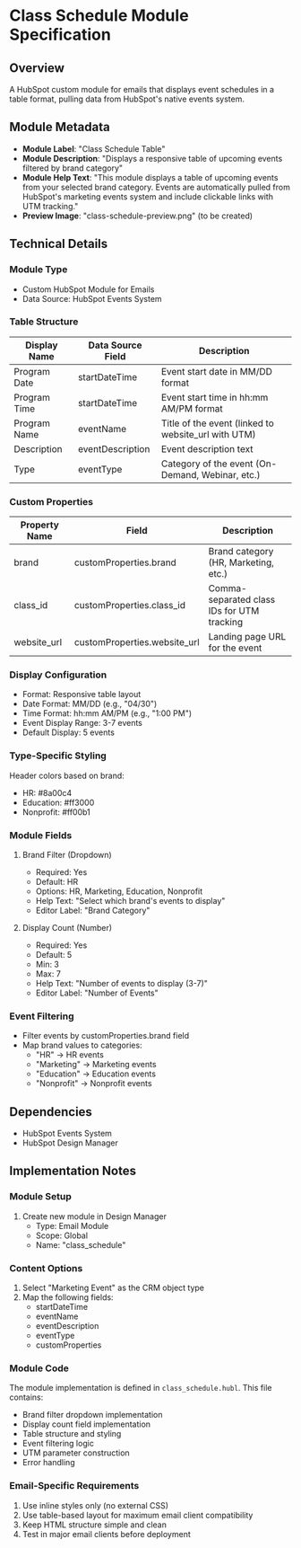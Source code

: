 # Class Schedule Module Specification

## Overview
A HubSpot custom module for emails that displays event schedules in a table format, pulling data from HubSpot's native events system.

## Module Metadata
- **Module Label**: "Class Schedule Table"
- **Module Description**: "Displays a responsive table of upcoming events filtered by brand category"
- **Module Help Text**: "This module displays a table of upcoming events from your selected brand category. Events are automatically pulled from HubSpot's marketing events system and include clickable links with UTM tracking."
- **Preview Image**: "class-schedule-preview.png" (to be created)

## Technical Details

### Module Type
- Custom HubSpot Module for Emails
- Data Source: HubSpot Events System

### Table Structure
| Display Name | Data Source Field | Description |
|--------------|-------------------|-------------|
| Program Date | startDateTime | Event start date in MM/DD format |
| Program Time | startDateTime | Event start time in hh:mm AM/PM format |
| Program Name | eventName | Title of the event (linked to website_url with UTM) |
| Description | eventDescription | Event description text |
| Type | eventType | Category of the event (On-Demand, Webinar, etc.) |

### Custom Properties
| Property Name | Field | Description |
|--------------|-------|-------------|
| brand | customProperties.brand | Brand category (HR, Marketing, etc.) |
| class_id | customProperties.class_id | Comma-separated class IDs for UTM tracking |
| website_url | customProperties.website_url | Landing page URL for the event |

### Display Configuration
- Format: Responsive table layout
- Date Format: MM/DD (e.g., "04/30")
- Time Format: hh:mm AM/PM (e.g., "1:00 PM")
- Event Display Range: 3-7 events
- Default Display: 5 events

### Type-Specific Styling
Header colors based on brand:
- HR: #8a00c4
- Education: #ff3000
- Nonprofit: #ff00b1

### Module Fields
1. Brand Filter (Dropdown)
   - Required: Yes
   - Default: HR
   - Options: HR, Marketing, Education, Nonprofit
   - Help Text: "Select which brand's events to display"
   - Editor Label: "Brand Category"

2. Display Count (Number)
   - Required: Yes
   - Default: 5
   - Min: 3
   - Max: 7
   - Help Text: "Number of events to display (3-7)"
   - Editor Label: "Number of Events"

### Event Filtering
- Filter events by customProperties.brand field
- Map brand values to categories:
  - "HR" → HR events
  - "Marketing" → Marketing events
  - "Education" → Education events
  - "Nonprofit" → Nonprofit events

## Dependencies
- HubSpot Events System
- HubSpot Design Manager

## Implementation Notes

### Module Setup
1. Create new module in Design Manager
   - Type: Email Module
   - Scope: Global
   - Name: "class_schedule"

### Content Options
1. Select "Marketing Event" as the CRM object type
2. Map the following fields:
   - startDateTime
   - eventName
   - eventDescription
   - eventType
   - customProperties

### Module Code
The module implementation is defined in `class_schedule.hubl`. This file contains:
- Brand filter dropdown implementation
- Display count field implementation
- Table structure and styling
- Event filtering logic
- UTM parameter construction
- Error handling

### Email-Specific Requirements
1. Use inline styles only (no external CSS)
2. Use table-based layout for maximum email client compatibility
3. Keep HTML structure simple and clean
4. Test in major email clients before deployment